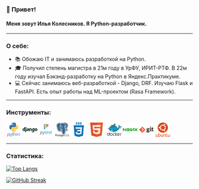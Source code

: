 ### 👋 Привет! 
#### Меня зовут Илья Колесников. Я Python-разработчик.

---

### О себе:
- 📚 Обожаю IT и занимаюсь разработкой на Python.
- 🎓 Получил степень магистра в 21м году в УрФУ, ИРИТ-РТФ. В 22м году изучал Бэкэнд-разработку на Python в Яндекс.Практикуме.
- 💻 Сейчас занимаюсь веб-разработкой - Django, DRF. Изучаю Flask и FastAPI. Есть опыт работы над ML-проектом (Rasa Framework).

---

### Инструменты:
<div>
  <img src="https://github.com/devicons/devicon/blob/master/icons/python/python-original-wordmark.svg" title="Python" **alt="Python" width="40" height="40"/>
  <img src="https://github.com/devicons/devicon/blob/master/icons/django/django-plain-wordmark.svg" title="Django" **alt="Django" width="40" height="40"/>
  <img src="https://github.com/devicons/devicon/blob/master/icons/pytest/pytest-original-wordmark.svg" title="pytest" **alt="pytest" width="40" height="40"/>
  <img src="https://github.com/devicons/devicon/blob/master/icons/postgresql/postgresql-original-wordmark.svg" title="PosgreSQL" **alt="PosgreSQL" width="40" height="40"/>
  <img src="https://github.com/devicons/devicon/blob/master/icons/css3/css3-plain-wordmark.svg"  title="CSS3" alt="CSS" width="40" height="40"/>&nbsp;
  <img src="https://github.com/devicons/devicon/blob/master/icons/html5/html5-original.svg" title="HTML5" alt="HTML" width="40" height="40"/>&nbsp;
  <img src="https://github.com/devicons/devicon/blob/master/icons/docker/docker-original-wordmark.svg" title="Docker" **alt="Docker" width="40" height="40"/>
  <img src="https://github.com/devicons/devicon/blob/master/icons/nginx/nginx-original.svg" title="nginx" **alt="nginx" width="40" height="40"/>
  <img src="https://github.com/devicons/devicon/blob/master/icons/git/git-original-wordmark.svg" title="Git" **alt="Git" width="40" height="40"/>
  <img src="https://github.com/devicons/devicon/blob/master/icons/ubuntu/ubuntu-plain-wordmark.svg" title="Ubuntu" **alt="Ubuntu" width="40" height="40"/>  
</div>

--- 

### Статистика:

[![Top Langs](https://github-readme-stats.vercel.app/api/top-langs/?username=Whitenz&layout=compact&theme=vision-friendly-dark)](https://github.com/anuraghazra/github-readme-stats)

[![GitHub Streak](http://github-readme-streak-stats.herokuapp.com?user=Whitenz&theme=dark&locale=ru&date_format=j%20M%5B%20Y%5D)](https://git.io/streak-stats)

<!---
Whitenz/Whitenz is a ✨ special ✨ repository because its `README.md` (this file) appears on your GitHub profile.
You can click the Preview link to take a look at your changes.
--->
